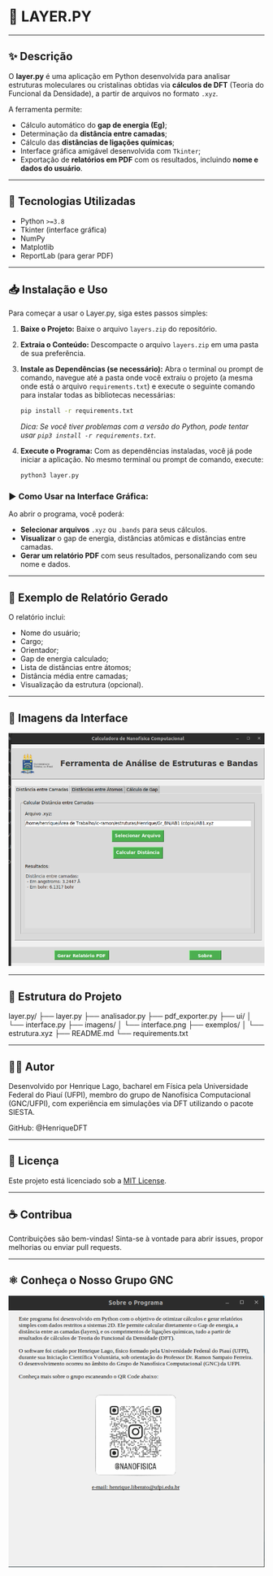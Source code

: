 # 🧪 LAYER.PY

---

## ✨ Descrição

O **layer.py** é uma aplicação em Python desenvolvida para analisar estruturas moleculares ou cristalinas obtidas via **cálculos de DFT** (Teoria do Funcional da Densidade), a partir de arquivos no formato `.xyz`.

A ferramenta permite:

* Cálculo automático do **gap de energia (Eg)**;
* Determinação da **distância entre camadas**;
* Cálculo das **distâncias de ligações químicas**;
* Interface gráfica amigável desenvolvida com `Tkinter`;
* Exportação de **relatórios em PDF** com os resultados, incluindo **nome e dados do usuário**.

---

## 🧰 Tecnologias Utilizadas

* Python `>=3.8`
* Tkinter (interface gráfica)
* NumPy
* Matplotlib
* ReportLab (para gerar PDF)

---

## 📥 Instalação e Uso

Para começar a usar o Layer.py, siga estes passos simples:

1.  **Baixe o Projeto:**
    Baixe o arquivo `layers.zip` do repositório.

2.  **Extraia o Conteúdo:**
    Descompacte o arquivo `layers.zip` em uma pasta de sua preferência.

3.  **Instale as Dependências (se necessário):**
    Abra o terminal ou prompt de comando, navegue até a pasta onde você extraiu o projeto (a mesma onde está o arquivo `requirements.txt`) e execute o seguinte comando para instalar todas as bibliotecas necessárias:

    ```bash
    pip install -r requirements.txt
    ```
    *Dica: Se você tiver problemas com a versão do Python, pode tentar usar `pip3 install -r requirements.txt`.*

4.  **Execute o Programa:**
    Com as dependências instaladas, você já pode iniciar a aplicação. No mesmo terminal ou prompt de comando, execute:

    ```bash
    python3 layer.py
    ```

### ▶️ Como Usar na Interface Gráfica:

Ao abrir o programa, você poderá:

* **Selecionar arquivos** `.xyz` ou `.bands` para seus cálculos.
* **Visualizar** o gap de energia, distâncias atômicas e distâncias entre camadas.
* **Gerar um relatório PDF** com seus resultados, personalizando com seu nome e dados.

---

## 📄 Exemplo de Relatório Gerado

O relatório inclui:

* Nome do usuário;
* Cargo;
* Orientador;
* Gap de energia calculado;
* Lista de distâncias entre átomos;
* Distância média entre camadas;
* Visualização da estrutura (opcional).

---

## 📸 Imagens da Interface

![](https://github.com/HenriqueDFT/Layers.py/blob/main/interface.png)

---

## 📁 Estrutura do Projeto

layer.py/
├── layer.py
├── analisador.py
├── pdf_exporter.py
├── ui/
│   └── interface.py
├── imagens/
│   └── interface.png
├── exemplos/
│   └── estrutura.xyz
├── README.md
└── requirements.txt


---

## 🧑‍💻 Autor

Desenvolvido por Henrique Lago, bacharel em Física pela Universidade Federal do Piauí (UFPI), membro do grupo de Nanofísica Computacional (GNC/UFPI), com experiência em simulações via DFT utilizando o pacote SIESTA.

GitHub: @HenriqueDFT

---

## 📜 Licença

Este projeto está licenciado sob a [MIT License](LICENSE).

---

## ☕ Contribua

Contribuições são bem-vindas! Sinta-se à vontade para abrir issues, propor melhorias ou enviar pull requests.

---

## ⚛️ Conheça o Nosso Grupo GNC

![](https://github.com/HenriqueDFT/Layers.py/blob/main/qr.png)
